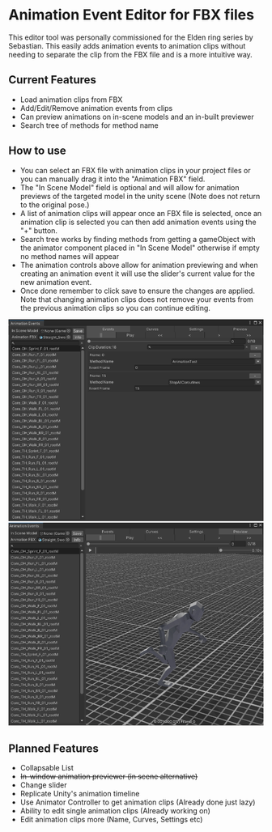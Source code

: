 # Animation Event Editor for FBX files
This editor tool was personally commissioned for the Elden ring series by Sebastian. This easily adds animation events to animation clips without needing to separate the clip from the FBX file and is a more intuitive way.

## Current Features
* Load animation clips from FBX 
* Add/Edit/Remove animation events from clips
* Can preview animations on in-scene models and an in-built previewer
* Search tree of methods for method name

## How to use
* You can select an FBX file with animation clips in your project files or you can manually drag it into the "Animation FBX" field.
* The "In Scene Model" field is optional and will allow for animation previews of the targeted model in the unity scene (Note does not return to the original pose.)
* A list of animation clips will appear once an FBX file is selected, once an animation clip is selected you can then add animation events using the "+" button.
* Search tree works by finding methods from getting a gameObject with the animator component placed in "In Scene Model" otherwise if empty no method names will appear
* The animation controls above allow for animation previewing and when creating an animation event it will use the slider's current value for the new animation event.
* Once done remember to click save to ensure the changes are applied. Note that changing animation clips does not remove your events from the previous animation clips so you can continue editing.

![image](https://raw.githubusercontent.com/InsomniacSnorlax/FBX-Animation-Event/main/img/v1.1.0%20Image%201.png)
![image](https://raw.githubusercontent.com/InsomniacSnorlax/FBX-Animation-Event/main/img/v1.1.0%20Image%202.png)

## Planned Features
* Collapsable List
* ~~In-window animation previewer (in scene alternative)~~
* Change slider
* Replicate Unity's animation timeline
* Use Animator Controller to get animation clips (Already done just lazy)
* Ability to edit single animation clips (Already working on)
* Edit animation clips more (Name, Curves, Settings etc)
